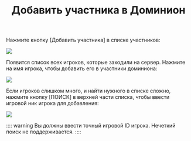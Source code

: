 ﻿---
title: Добавить участника в Доминион
createTime: 2025/03/14 09:16:19
permalink: /ru/doc/player/member/add/
---

Нажмите кнопку [Добавить участника] в списке участников:

![](/player/member/add/1.png)

Появится список всех игроков, которые заходили на сервер. Нажмите на имя игрока, чтобы добавить его в участники доминиона:

![](/player/member/add/2.png)

Если игроков слишком много, и найти нужного в списке сложно, нажмите кнопку [ПОИСК] в верхней части списка, чтобы ввести игровой ник игрока для добавления:

![](/player/member/add/3.png)

:::: warning
Вы должны ввести точный игровой ID игрока. Нечеткий поиск не поддерживается.
::::
